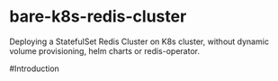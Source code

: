# bare-k8s-redis-cluster
Deploying a StatefulSet Redis Cluster on K8s cluster, without dynamic volume provisioning, helm charts or redis-operator.

#Introduction
